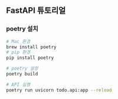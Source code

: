 ## FastAPI 튜토리얼

### poetry 설치
```bash
# Mac 환경
brew install poetry
# pip 환경
pip install poetry
```


```bash
# poetry 설정
poetry build
```


```bash
# API 실행
poetry run uvicorn todo.api:app --reload
```